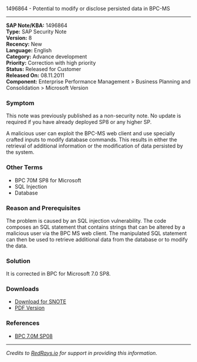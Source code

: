 1496864 - Potential to modify or disclose persisted data in BPC-MS

---

**SAP Note/KBA:** 1496864  
**Type:** SAP Security Note  
**Version:** 8  
**Recency:** New  
**Language:** English  
**Category:** Advance development  
**Priority:** Correction with high priority  
**Status:** Released for Customer  
**Released On:** 08.11.2011  
**Component:** Enterprise Performance Management > Business Planning and Consolidation > Microsoft Version

### Symptom

This note was previously published as a non-security note. No update is required if you have already deployed SP8 or any higher SP.

A malicious user can exploit the BPC-MS web client and use specially crafted inputs to modify database commands. This results in either the retrieval of additional information or the modification of data persisted by the system.

### Other Terms

- BPC 70M SP8 for Microsoft
- SQL Injection
- Database

### Reason and Prerequisites

The problem is caused by an SQL injection vulnerability. The code composes an SQL statement that contains strings that can be altered by a malicious user via the BPC MS web client. The manipulated SQL statement can then be used to retrieve additional data from the database or to modify the data.

### Solution

It is corrected in BPC for Microsoft 7.0 SP8.

### Downloads

- [Download for SNOTE](https://notesdownloads.sap.com/note/0040000017080162017)
- [PDF Version](https://userapps.support.sap.com/sap/support/sfm/notes/print/0001496864?language=en-US&token=D0887A3ADDCC129C1920A4505B941481)

### References

- [BPC 7.0M SP08](https://me.sap.com/notes/1490544)

---

*Credits to [RedRays.io](https://redrays.io) for support in providing this information.*